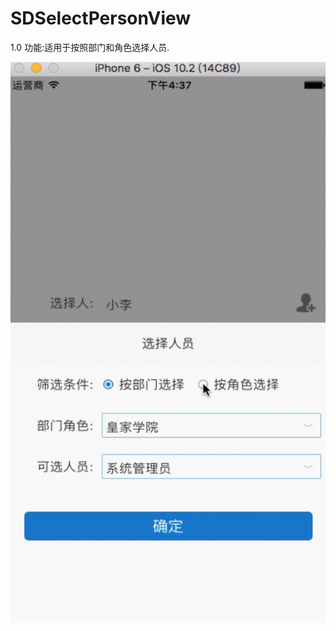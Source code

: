 # SDSelectPersonView
1.0
功能:适用于按照部门和角色选择人员.

 ![image](https://github.com/SlowDony/SDSelectPersonView/blob/master/SDSelectPersonView/sdSelectPersonView/selectView.gif)
